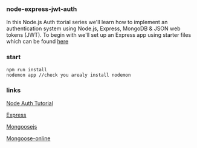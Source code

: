 ### node-express-jwt-auth

In this Node.js Auth ttorial series we'll learn how to implement an authentication system using Node.js, Express, MongoDB & JSON web tokens (JWT). To begin with we'll set up an Express app using starter files which can be found [here](https://github.com/iamshaunjp/node-express-jwt-auth/tree/lesson-1)

### start

```
npm run install
nodemon app //check you arealy install nodemon
```

### links

[Node Auth Tutorial](https://www.youtube.com/watch?v=SnoAwLP1a-0&list=PL4cUxeGkcC9iqqESP8335DA5cRFp8loyp&index=1)

[Express](http://expressjs.com/)

[Mongoosejs](https://mongoosejs.com/docs/index.html)

[Mongoose-online](https://cloud.mongodb.com/)